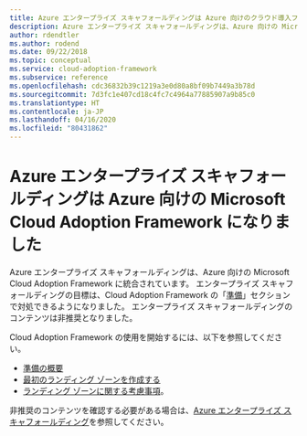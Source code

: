 ```yaml
---
title: Azure エンタープライズ スキャフォールディングは Azure 向けのクラウド導入フレームワークになりました。
description: Azure エンタープライズ スキャフォールディングは、Azure 向けの Microsoft Cloud Adoption Framework に統合されています。
author: rdendtler
ms.author: rodend
ms.date: 09/22/2018
ms.topic: conceptual
ms.service: cloud-adoption-framework
ms.subservice: reference
ms.openlocfilehash: cdc36832b39c1219a3e0d80a8bf09b7449a3b78d
ms.sourcegitcommit: 7d3fc1e407cd18c4fc7c4964a77885907a9b85c0
ms.translationtype: HT
ms.contentlocale: ja-JP
ms.lasthandoff: 04/16/2020
ms.locfileid: "80431862"
---
```

<!-- cSpell:ignore rodend -->

# <a name="azure-enterprise-scaffold-is-now-the-microsoft-cloud-adoption-framework-for-azure"></a>Azure エンタープライズ スキャフォールディングは Azure 向けの Microsoft Cloud Adoption Framework になりました

Azure エンタープライズ スキャフォールディングは、Azure 向けの Microsoft Cloud Adoption Framework に統合されています。 エンタープライズ スキャフォールディングの目標は、Cloud Adoption Framework の「[準備](../ready/index.md)」セクションで対処できるようになりました。 エンタープライズ スキャフォールディングのコンテンツは非推奨となりました。

Cloud Adoption Framework の使用を開始するには、以下を参照してください。

- [準備の概要](../ready/index.md)
- [最初のランディング ゾーンを作成する](../ready/landing-zone/migrate-landing-zone.md)
- [ランディング ゾーンに関する考慮事項](../ready/considerations/index.md)。

非推奨のコンテンツを確認する必要がある場合は、[Azure エンタープライズ スキャフォールディング](.\migration-with-enterprise-scaffold.md)を参照してください。
